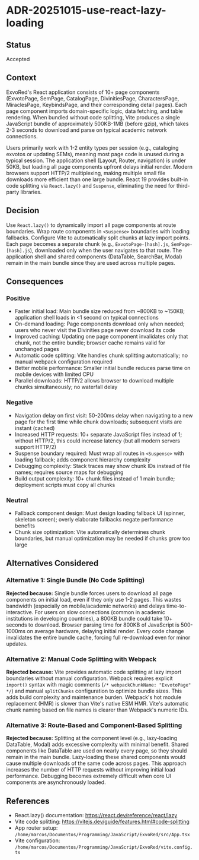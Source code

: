 # ADR-20251015-use-react-lazy-loading

## Status
Accepted

## Context
ExvoRed's React application consists of 10+ page components (ExvotoPage, SemPage, CatalogPage, DivinitiesPage, CharactersPage, MiraclesPage, KeybindsPage, and their corresponding detail pages). Each page component imports domain-specific logic, data fetching, and table rendering. When bundled without code splitting, Vite produces a single JavaScript bundle of approximately 500KB-1MB (before gzip), which takes 2-3 seconds to download and parse on typical academic network connections.

Users primarily work with 1-2 entity types per session (e.g., cataloging exvotos or updating SEMs), meaning most page code is unused during a typical session. The application shell (Layout, Router, navigation) is under 50KB, but loading all page components upfront delays initial render. Modern browsers support HTTP/2 multiplexing, making multiple small file downloads more efficient than one large bundle. React 19 provides built-in code splitting via `React.lazy()` and `Suspense`, eliminating the need for third-party libraries.

## Decision
Use `React.lazy()` to dynamically import all page components at route boundaries. Wrap route components in `<Suspense>` boundaries with loading fallbacks. Configure Vite to automatically split chunks at lazy import points. Each page becomes a separate chunk (e.g., `ExvotoPage-[hash].js`, `SemPage-[hash].js`), downloaded only when the user navigates to that route. The application shell and shared components (DataTable, SearchBar, Modal) remain in the main bundle since they are used across multiple pages.

## Consequences

### Positive
- Faster initial load: Main bundle size reduced from ~800KB to ~150KB; application shell loads in <1 second on typical connections
- On-demand loading: Page components download only when needed; users who never visit the Divinities page never download its code
- Improved caching: Updating one page component invalidates only that chunk, not the entire bundle; browser cache remains valid for unchanged pages
- Automatic code splitting: Vite handles chunk splitting automatically; no manual webpack configuration required
- Better mobile performance: Smaller initial bundle reduces parse time on mobile devices with limited CPU
- Parallel downloads: HTTP/2 allows browser to download multiple chunks simultaneously; no waterfall delay

### Negative
- Navigation delay on first visit: 50-200ms delay when navigating to a new page for the first time while chunk downloads; subsequent visits are instant (cached)
- Increased HTTP requests: 10+ separate JavaScript files instead of 1; without HTTP/2, this could increase latency (but all modern servers support HTTP/2)
- Suspense boundary required: Must wrap all routes in `<Suspense>` with loading fallback; adds component hierarchy complexity
- Debugging complexity: Stack traces may show chunk IDs instead of file names; requires source maps for debugging
- Build output complexity: 10+ chunk files instead of 1 main bundle; deployment scripts must copy all chunks

### Neutral
- Fallback component design: Must design loading fallback UI (spinner, skeleton screen); overly elaborate fallbacks negate performance benefits
- Chunk size optimization: Vite automatically determines chunk boundaries, but manual optimization may be needed if chunks grow too large

## Alternatives Considered

### Alternative 1: Single Bundle (No Code Splitting)
**Rejected because:** Single bundle forces users to download all page components on initial load, even if they only use 1-2 pages. This wastes bandwidth (especially on mobile/academic networks) and delays time-to-interactive. For users on slow connections (common in academic institutions in developing countries), a 800KB bundle could take 10+ seconds to download. Browser parsing time for 800KB of JavaScript is 500-1000ms on average hardware, delaying initial render. Every code change invalidates the entire bundle cache, forcing full re-download even for minor updates.

### Alternative 2: Manual Code Splitting with Webpack
**Rejected because:** Vite provides automatic code splitting at lazy import boundaries without manual configuration. Webpack requires explicit `import()` syntax with magic comments (`/* webpackChunkName: "ExvotoPage" */`) and manual `splitChunks` configuration to optimize bundle sizes. This adds build complexity and maintenance burden. Webpack's hot module replacement (HMR) is slower than Vite's native ESM HMR. Vite's automatic chunk naming based on file names is clearer than Webpack's numeric IDs.

### Alternative 3: Route-Based and Component-Based Splitting
**Rejected because:** Splitting at the component level (e.g., lazy-loading DataTable, Modal) adds excessive complexity with minimal benefit. Shared components like DataTable are used on nearly every page, so they should remain in the main bundle. Lazy-loading these shared components would cause multiple downloads of the same code across pages. This approach increases the number of HTTP requests without improving initial load performance. Debugging becomes extremely difficult when core UI components are asynchronously loaded.

## References
- React.lazy() documentation: https://react.dev/reference/react/lazy
- Vite code splitting: https://vitejs.dev/guide/features.html#code-splitting
- App router setup: `/home/marcos/Documentos/Programming/JavaScript/ExvoRed/src/App.tsx`
- Vite configuration: `/home/marcos/Documentos/Programming/JavaScript/ExvoRed/vite.config.ts`
